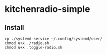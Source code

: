 # kitchenradio-simple

## Install

```
cp ./systemd-service ~/.config/systemd/user/
chmod u+x ./radio.sh
chmod u+x .toggle-radio.sh
```
